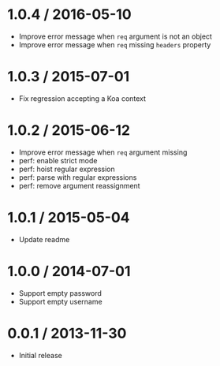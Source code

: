 1.0.4 / 2016-05-10
==================

  * Improve error message when `req` argument is not an object
  * Improve error message when `req` missing `headers` property

1.0.3 / 2015-07-01
==================

  * Fix regression accepting a Koa context

1.0.2 / 2015-06-12
==================

  * Improve error message when `req` argument missing
  * perf: enable strict mode
  * perf: hoist regular expression
  * perf: parse with regular expressions
  * perf: remove argument reassignment

1.0.1 / 2015-05-04
==================

  * Update readme

1.0.0 / 2014-07-01
==================

  * Support empty password
  * Support empty username

0.0.1 / 2013-11-30
==================

  * Initial release
